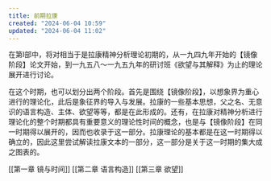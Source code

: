 ```yaml
---
title: 前期拉康
created: "2024-06-04 10:59"
updated: "2024-06-04 11:02"
---
```

在第I部中，将对相当于是拉康精神分析理论初期的，从一九四九年开始的【镜像阶段】论文开始，到一九五八～一九五九年的研讨班《欲望与其解释》为止的理论展开进行讨论。

在这个时期，也可以划分出两个阶段。首先是围绕【镜像阶段】，以想象界为重心进行的理论化，此后是象征界的导入与发展。拉康的一些基本思想，父之名、无意识的语言构造、主体、欲望等等，都是在此形成的。还有，在拉康对精神分析进行理论化的整个时期都具有重要意义的理论性时间的概念，也是与【镜像阶段】在同一时期得以展开的，因而也收录于这一部分。拉康理论的基本都是在这一时期得以确立的，因此这里尝试解读拉康文本的一部分，这一部分是关于这一时期的集大成之图表的。

[[第一章 镜与时间]]
[[第二章 语言构造]]
[[第三章 欲望]]
